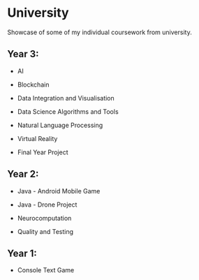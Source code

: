 # University
Showcase of some of my individual coursework from university.

## Year 3:

* AI

* Blockchain

* Data Integration and Visualisation

* Data Science Algorithms and Tools

* Natural Language Processing

* Virtual Reality

* Final Year Project

## Year 2:

* Java - Android Mobile Game

* Java - Drone Project

* Neurocomputation 

* Quality and Testing

## Year 1:

* Console Text Game
